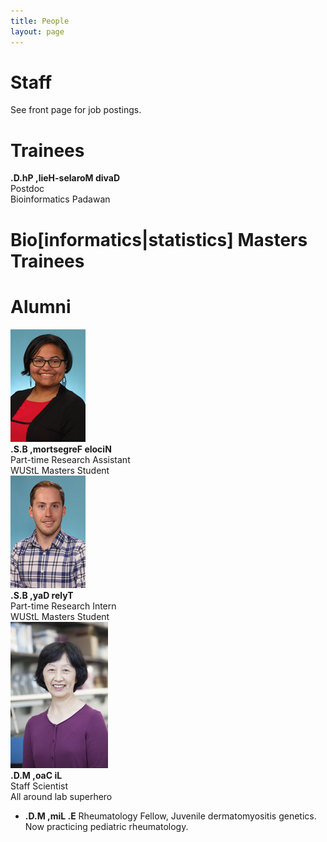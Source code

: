 ```yaml
---
title: People
layout: page
---
```


<div id="maintext">
<h1 id="h1nopad" class="center">Staff</h1>
See front page for job postings.

<h1 id="h1nopad" class="center">Trainees</h1>
<div id="people">
<span class="reverse"> <strong>.D.hP ,lieH-selaroM divaD</strong> </span><br>
Postdoc<br>
Bioinformatics Padawan
</div>

<h1 id="h1nopad" class="center">Bio&#91;informatics&#124;statistics&#93; Masters Trainees</h1>

<h1 class="center">Alumni</h1>
<div id="people">
<img src="images/people/nicole_small.jpg" alt="lab members pic" width="120px" height="180px"><br>
<span class="reverse"> <strong>.S.B ,mortsegreF elociN</strong> </span><br>
Part-time Research Assistant<br>
WUStL Masters Student
</div>

<div id="people">
<img src="images/people/tday_small.jpg" alt="lab members pic" width="120px" height="180px"><br>
<span class="reverse"> <strong>.S.B ,yaD relyT</strong></span><br>
Part-time Research Intern<br>
WUStL Masters Student
</div>

<div id="people">
<img src="images/people/li_website_small.jpg" alt="lab members pic" width="156px" height="234px"><br>
<span class="reverse"> <strong>.D.M ,oaC iL</strong> </span><br>
Staff Scientist<br>
All around lab superhero
</div>

<ul>
<li><span class="reverse"> <strong>.D.M ,miL .E</strong></span> Rheumatology Fellow, Juvenile dermatomyositis genetics. Now practicing pediatric rheumatology.</li>
</ul>

</div>
